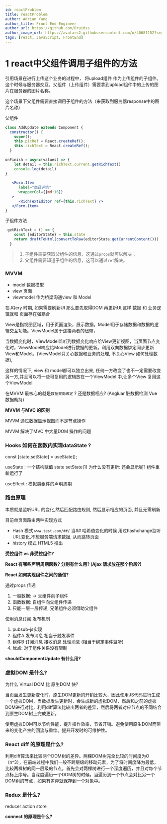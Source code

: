 ```yaml
---
id: reactProblem
title: reactProblem
author: Adrian Yang
author_title: Front End Engineer
author_url: https://github.com/Druidss
author_image_url: https://avatars2.githubusercontent.com/u/40681152?s=460&u=e324c1f3465c768888c1fcf798b5f5eb1be9d60d&v=4
tags: [react, JavaScript, FrontEnd]
---
```


# 1 react中父组件调用子组件的方法

引用场景在进行上传这个业务的过程中， 将upload组件 作为上传组件的子组件。这个时候与服务器交互，父组件（上传组件）需要拿到upload组件中的上传的图片在服务器的图片名称。

这个场景下父组件需要直接调用子组件的方法（来获取到服务器response中的图片名称）

<!--truncate-->

父组件

```jsx
class AddUpdate extends Component {
  constructor() {
    super();
    this.picRef = React.createRef();
    this.richText = React.createRef();
  }
    
onFinish = async(values) => {
    let detail = this.richText.current.getRichText()
    console.log(detail)
}
    
   <Form.Item 
      label="商品详情"
      wrapperCol={{md:16}}
   >
      <RichTextEditor ref={this.richText} />
   </Form.Item>
}
```



子组件方法

```jsx
 getRichText = () => {
    const {editorState} = this.state
    return draftToHtml(convertToRaw(editorState.getCurrentContent()))
  }
```

> 1. 子组件需要获取父组件的信息，这通过`props`就可以解决；
> 2. 父组件需要知道子组件的信息，这可以通过`ref`解决。



### **MVVM** 

- model   数据模型
- view  页面
- viewmodel 作为桥梁沟通view 和 Model 

在JQery 时期, 如果需要刷新UI 那么要先取得DOM 再更新UI,这样 数据 和 业务逻辑就和 页面存在强耦合

View是指视图区域，用于页面渲染，展示数据。Model用于存储数据和数据的逻辑交互功能。ViewModel属于连接两者的纽带，

当数据变化时，ViewModel监听到数据变化响应给View更新视图，当页面节点变化时，ViewModel响应给Model进行数据的更新。利用双向数据绑定同步更新View和Model。(ViewModel只关心数据和业务的处理, 不关心View 如何处理数据),

这样的情况下, view 和 model都可以独立出来, 任何一方改变了也不一定需要改变另一方,并且可以将一些可复用的逻辑放在一个ViewModel 中,让多个View 复用这个ViewModel

在MVVM 最核心的就是`数据双向绑定`  ? 还是数据相应? (Angluar 脏数据检测 Vue 数据劫持)

**MVVM 与MVC  的区别**

MVVM 通过数据显示视图而不是节点操作

MVVM 解决了MVC 中大量DOM 操作的问题



### **Hooks 如何在函数内实现dataState ?**

const  [state,setState] = useState();

useState   : 一个结构赋值   state  setState(1) 为什么没有更新:   还会显示呢?   组件重新运行了

useEffect : 模拟类组件的声明周期 



### **路由原理**

本质就是监听URL 的变化,然后匹配路由规则, 然后显示相应的页面, 并且无需刷新

目前单页面路由两种实现方式

- Hash 模式  `www.test.com/##/`  当## 哈希值变化的时候 用过hashchange监听URL变化,不想服务端请求数据, 从而跳转页面
- history 模式  HTML5 推出



**受控组件 vs  非受控组件?**



**React 有哪些声明周期函数? 分别有什么用? (Ajax 请求放在那个阶段?)**





**React 如何实现组件之间的通信?**

通过props 传递

1. 一般数据: -> 父组件向子组件
2. 函数数据: 自组件向父组件传递
3. 只能一层一层传递, 兄弟组件必须借助父组件

使用消息订阅 发布机制

1. pubsub-js实现
2. 组件A 发布消息 相当于触发事件
3. 组件B 订阅消息 接收消息  处理消息 (相当于绑定事件监听)
4. 优点: 对于组件关系没有限制



**shouldComponentUpdate 有什么用?**

### **虚拟DOM 是什么?**

为什么 Virtual DOM 比 原生DOM 快?

当页面发生更新变化时，原生DOM更新的开销比较大，因此使用JS代码进行生成一个虚拟DOM，当数据发生更新时，会生成新的虚拟DOM，然后和之前的虚拟DOM进行对比，利用diff算法比较出两者的差异，然后将两者对应节点的不同结合到原生DOM树上完成更新。

使用虚拟DOM可以节约性能，提升操作效率，节省开销。避免使用原生DOM而带来的变化产生的回流与重绘。提升开发时的可维护性。

### **React diff 的原理是什么?**

利用diff算法来比较两个DOM树的差异。两棵DOM树完全比较的时间度为O（n^3），在前端过程中我们一般不跨层级的移动元素，为了将时间度降为最低，比较两棵树的同一层级的节点。首先会对两棵树进行一个深度遍历，并且对每个节点标上序号。当深度遍历一个DOM树的时候，当遍历到一个节点会对比另一个DOM树的节点，如果有差异就保存到一个对象中。



### **Redux 是什么?**

reducer action store 

**connect 的原理是什么?**

